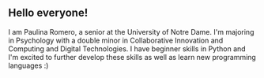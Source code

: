 ## Hello everyone! 
I am Paulina Romero, a senior at the University of Notre Dame. I'm majoring in Psychology with a double minor in Collaborative Innovation and Computing and Digital Technologies. I have beginner skills in Python and I'm excited to further develop these skills as well as learn new programming languages :)

<!--
**paulinaromerosdl/paulinaromerosdl** is a ✨ _special_ ✨ repository because its `README.md` (this file) appears on your GitHub profile.

Here are some ideas to get you started:

- 🔭 I’m currently working on ...
- 🌱 I’m currently learning ...
- 👯 I’m looking to collaborate on ...
- 🤔 I’m looking for help with ...
- 💬 Ask me about ...
- 📫 How to reach me: ...
- 😄 Pronouns: ...
- ⚡ Fun fact: ...
-->
